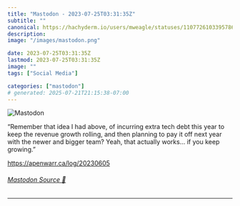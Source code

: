 ```yaml
---
title: "Mastodon - 2023-07-25T03:31:35Z"
subtitle: ""
canonical: https://hachyderm.io/users/mweagle/statuses/110772610339578664
description:
image: "/images/mastodon.png"

date: 2023-07-25T03:31:35Z
lastmod: 2023-07-25T03:31:35Z
image: ""
tags: ["Social Media"]

categories: ["mastodon"]
# generated: 2025-07-21T21:15:38-07:00
---
```

![Mastodon](/images/mastodon.png)

<p>“Remember that idea I had above, of incurring extra tech debt this year to keep the revenue growth rolling, and then planning to pay it off next year with the newer and bigger team? Yeah, that actually works... if you keep growing.”</p><p><a href="https://apenwarr.ca/log/20230605" target="_blank" rel="nofollow noopener noreferrer" translate="no"><span class="invisible">https://</span><span class="">apenwarr.ca/log/20230605</span><span class="invisible"></span></a></p>


###### [Mastodon Source 🐘](https://hachyderm.io/@mweagle/110772610339578664)

___
